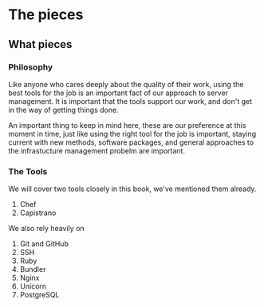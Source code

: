 # The pieces

## What pieces

### Philosophy

Like anyone who cares deeply about the quality of their work, using the best 
tools for the job is an important fact of our approach to server management. It 
is important that the tools support our work, and don't get in the way of 
getting things done.

An important thing to keep in mind here, these are our preference at this moment 
in time, just like using the right tool for the job is important, staying 
current with new methods, software packages, and general approaches to the 
infrastucture management probelm are important.

### The Tools

We will cover two tools closely in this book, we've mentioned them already.

1. Chef
1. Capistrano

We also rely heavily on

1. Git and GitHub
1. SSH
1. Ruby
1. Bundler
1. Nginx
1. Unicorn
1. PostgreSQL
